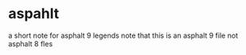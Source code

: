 # aspahlt
a short note for asphalt 9 legends 
note that this is an asphalt 9 file
not asphalt 8 fles